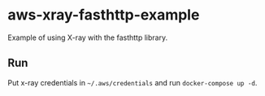 # aws-xray-fasthttp-example
Example of using X-ray with the fasthttp library.

## Run

Put x-ray credentials in `~/.aws/credentials` and run `docker-compose up -d`.

